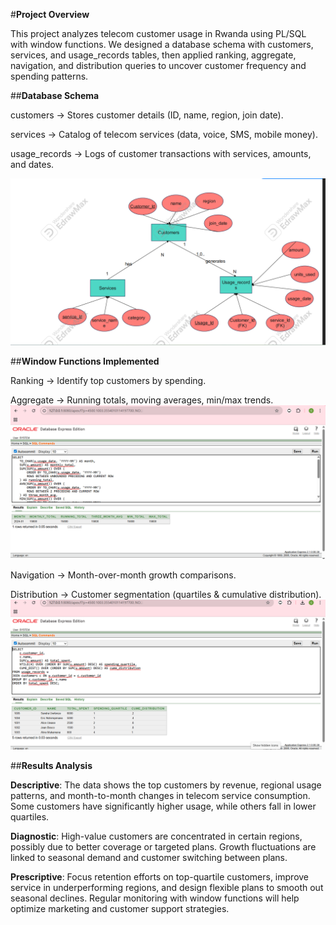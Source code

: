 #**Project Overview**

This project analyzes telecom customer usage in Rwanda using PL/SQL with window functions.
We designed a database schema with customers, services, and usage_records tables, 
then applied ranking, aggregate, navigation, and distribution queries to uncover customer frequency and spending patterns.

##**Database Schema**

customers → Stores customer details (ID, name, region, join date).

services → Catalog of telecom services (data, voice, SMS, mobile money).

usage_records → Logs of customer transactions with services, amounts, and dates.

![img alt](https://github.com/Gabriella-K/plsql-window-functions--Gabriella---UCYEYE-/blob/612c8e00ee352cbe0a2594349dec57696f9778cc/ERdiagram.png)

##**Window Functions Implemented**

Ranking → Identify top customers by spending.

Aggregate → Running totals, moving averages, min/max trends.
![img alt](https://github.com/Gabriella-K/plsql-window-functions--Gabriella---UCYEYE-/blob/630cf24c887bad5a82c8928abd89b9bddc4c6634/Screenshots/Aggregate.png)

Navigation → Month-over-month growth comparisons.

Distribution → Customer segmentation (quartiles & cumulative distribution).
![img alt](https://github.com/Gabriella-K/plsql-window-functions--Gabriella---UCYEYE-/blob/b0c4a2d01110c1a8d220d167b3edf28d19d9e93f/Screenshots/Distribution.png)

##**Results Analysis**

**Descriptive**:
The data shows the top customers by revenue, regional usage patterns, and month-to-month changes in telecom service consumption. 
Some customers have significantly higher usage, while others fall in lower quartiles.

**Diagnostic**:
High-value customers are concentrated in certain regions, possibly due to better coverage or targeted plans. 
Growth fluctuations are linked to seasonal demand and customer switching between plans.

**Prescriptive**:
Focus retention efforts on top-quartile customers, improve service in underperforming regions, and design flexible plans to smooth out seasonal declines. 
Regular monitoring with window functions will help optimize marketing and customer support strategies.
